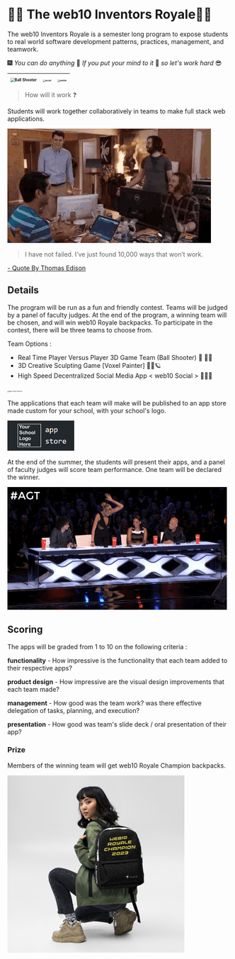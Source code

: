 # 🤖🌠 The web10 Inventors Royale📀💯

The web10 Inventors Royale is a semester long program to expose students to real world software development patterns, practices, management, and teamwork.

 🎆 *You can do anything* 💯 *If you put your mind to it* 📣 *so let's work hard*  😎

| <img src="gifs/ballshooter.gif" alt="Ball Shooter" style="zoom:60%;" /> | <img src="gifs/social.gif" alt="social" style="zoom: 33%;" /> | <img src="gifs/painter.gif" alt="painter" style="zoom:33%;" /> |
| ------------------------------------------------------------ | ------------------------------------------------------------ | ------------------------------------------------------------ |





> How will it work ❓

Students will work together collaboratively in teams to make full stack web applications.



<img src="gifs/teamwork.gif" alt="teamwork"  />



> I have not failed. I’ve just found 10,000 ways that won’t work.

[ - Quote By Thomas Edison ](https://blackmousedesign.com.au/2014/05/stop-procrastinating/i_have_not_failed_edison/)



## Details

The program will be run as a fun and friendly contest. Teams will be judged by a panel of faculty judges. At the end of the program, a winning team will be chosen, and will win web10 Royale backpacks. To participate in the contest, there will be three teams to choose from.

Team Options : 

* Real Time Player Versus Player 3D Game Team (Ball Shooter) 🔫 🥎🤖
* 3D Creative Sculpting Game [Voxel Painter] 🎨🎁🪐
* High Speed Decentralized Social Media App < web10 Social > 🦜💭💬

<img src="gifs/doing-alot.gif" alt="app-store-peruse" style="zoom: 25%;" />

The applications that each team will make will be published to an app store made custom for your school, with your school's logo.

<img src="gifs/app-store.png" alt="app-store" style="zoom:50%;" />

At the end of the summer, the students will present their apps, and a panel of faculty judges will score team performance. One team will be declared the winner.

![golden buzzer](gifs/goldenbuzzer.gif)



## Scoring



The apps will be graded from 1 to 10 on the following criteria :

**functionality** - How impressive is the functionality that each team added to their respective apps?

**product design** - How impressive are the visual design improvements that each team made?

**management** - How good was the team work? was there effective delegation of tasks, planning, and execution? 

**presentation** - How good was team's slide deck / oral presentation of their app?



### Prize

Members of the winning team will get web10 Royale Champion backpacks.

<img src="gifs/backpack.jpg" alt="backpack" style="zoom:50%;" />